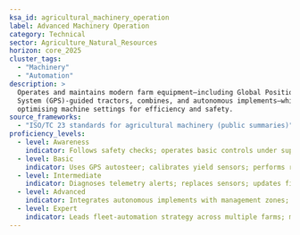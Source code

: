 ```yaml
---
ksa_id: agricultural_machinery_operation
label: Advanced Machinery Operation
category: Technical
sector: Agriculture_Natural_Resources
horizon: core_2025
cluster_tags:
  - "Machinery"
  - "Automation"
description: >
  Operates and maintains modern farm equipment—including Global Positioning
  System (GPS)-guided tractors, combines, and autonomous implements—while
  optimising machine settings for efficiency and safety.
source_frameworks:
  - "ISO/TC 23 standards for agricultural machinery (public summaries)"
proficiency_levels:
  - level: Awareness
    indicator: Follows safety checks; operates basic controls under supervision.
  - level: Basic
    indicator: Uses GPS autosteer; calibrates yield sensors; performs routine lubrication.
  - level: Intermediate
    indicator: Diagnoses telemetry alerts; replaces sensors; updates firmware; collaborates with **`agricultural_robotics_maintenance`** specialists for robotic attachments.
  - level: Advanced
    indicator: Integrates autonomous implements with management zones; analyses machine telematics to reduce fuel and idle time.
  - level: Expert
    indicator: Leads fleet-automation strategy across multiple farms; mentors operators; consults with OEMs on next-generation features.
---
```

